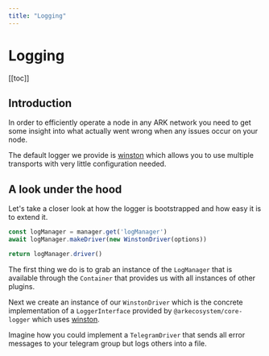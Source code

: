 ```yaml
---
title: "Logging"
---
```


# Logging

[[toc]]

## Introduction

In order to efficiently operate a node in any ARK network you need to get some insight into what actually went wrong when any issues occur on your node.

The default logger we provide is [winston](https://github.com/winstonjs/winston) which allows you to use multiple transports with very little configuration needed.

## A look under the hood

Let's take a closer look at how the logger is bootstrapped and how easy it is to extend it.

```js
const logManager = manager.get('logManager')
await logManager.makeDriver(new WinstonDriver(options))

return logManager.driver()
```

The first thing we do is to grab an instance of the `LogManager` that is available through the `Container` that provides us with all instances of other plugins.

Next we create an instance of our `WinstonDriver` which is the concrete implementation of a `LoggerInterface` provided by `@arkecosystem/core-logger` which uses [winston](https://github.com/winstonjs/winston).

Imagine how you could implement a `TelegramDriver` that sends all error messages to your telegram group but logs others into a file.
